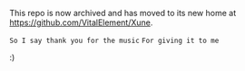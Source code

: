This repo is now archived and has moved to its new home at https://github.com/VitalElement/Xune. 

`So I say thank you for the music`
`For giving it to me`

:)
